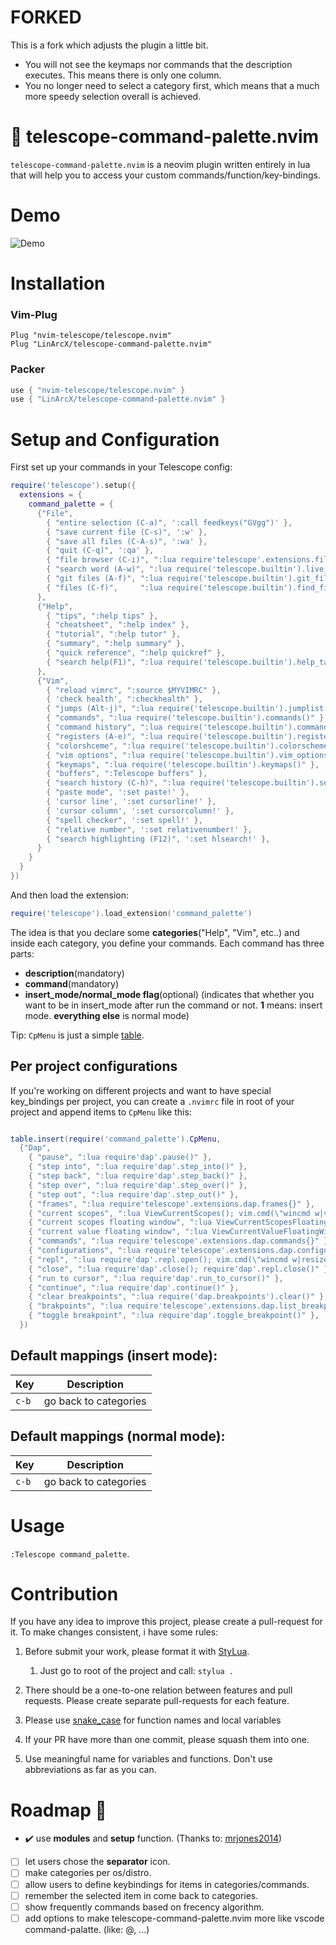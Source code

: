 # FORKED
This is a fork which adjusts the plugin a little bit.
- You will not see the keymaps nor commands that the description executes. This means there is only one column.
- You no longer need to select a category first, which means that a much more speedy selection overall is achieved.

# :telescope: telescope-command-palette.nvim

`telescope-command-palette.nvim` is a neovim plugin written entirely in lua that will help you to access your custom commands/function/key-bindings.

# Demo

![Demo](https://user-images.githubusercontent.com/10884422/148601223-5ade5806-9935-4ff7-888c-d00b41178a96.gif)


# Installation

### Vim-Plug

```viml
Plug "nvim-telescope/telescope.nvim"
Plug "LinArcX/telescope-command-palette.nvim"
```

### Packer

```lua
use { "nvim-telescope/telescope.nvim" }
use { "LinArcX/telescope-command-palette.nvim" }
```

# Setup and Configuration

First set up your commands in your Telescope config:

```lua
require('telescope').setup({
  extensions = {
    command_palette = {
      {"File",
        { "entire selection (C-a)", ':call feedkeys("GVgg")' },
        { "save current file (C-s)", ':w' },
        { "save all files (C-A-s)", ':wa' },
        { "quit (C-q)", ':qa' },
        { "file browser (C-i)", ":lua require'telescope'.extensions.file_browser.file_browser()", 1 },
        { "search word (A-w)", ":lua require('telescope.builtin').live_grep()", 1 },
        { "git files (A-f)", ":lua require('telescope.builtin').git_files()", 1 },
        { "files (C-f)",     ":lua require('telescope.builtin').find_files()", 1 },
      },
      {"Help",
        { "tips", ":help tips" },
        { "cheatsheet", ":help index" },
        { "tutorial", ":help tutor" },
        { "summary", ":help summary" },
        { "quick reference", ":help quickref" },
        { "search help(F1)", ":lua require('telescope.builtin').help_tags()", 1 },
      },
      {"Vim",
        { "reload vimrc", ":source $MYVIMRC" },
        { 'check health', ":checkhealth" },
        { "jumps (Alt-j)", ":lua require('telescope.builtin').jumplist()" },
        { "commands", ":lua require('telescope.builtin').commands()" },
        { "command history", ":lua require('telescope.builtin').command_history()" },
        { "registers (A-e)", ":lua require('telescope.builtin').registers()" },
        { "colorshceme", ":lua require('telescope.builtin').colorscheme()", 1 },
        { "vim options", ":lua require('telescope.builtin').vim_options()" },
        { "keymaps", ":lua require('telescope.builtin').keymaps()" },
        { "buffers", ":Telescope buffers" },
        { "search history (C-h)", ":lua require('telescope.builtin').search_history()" },
        { "paste mode", ':set paste!' },
        { 'cursor line', ':set cursorline!' },
        { 'cursor column', ':set cursorcolumn!' },
        { "spell checker", ':set spell!' },
        { "relative number", ':set relativenumber!' },
        { "search highlighting (F12)", ':set hlsearch!' },
      }
    }
  }
})
```

And then load the extension:

```lua
require('telescope').load_extension('command_palette')
```

The idea is that you declare some **categories**("Help", "Vim", etc..) and inside each category, you define your commands.
Each command has three parts:
- __description__(mandatory)
- __command__(mandatory)
- __insert_mode/normal_mode flag__(optional) (indicates that whether you want to be in insert_mode after run the command or not. **1** means: insert mode. **everything else** is normal mode)

Tip: `CpMenu` is just a simple [table](https://www.lua.org/pil/2.5.html).

## Per project configurations

If you're working on different projects and want to have special key_bindings per project, you can create a `.nvimrc` file in root of your project and append items to `CpMenu` like this:

```lua

table.insert(require('command_palette').CpMenu,
  {"Dap",
    { "pause", ":lua require'dap'.pause()" },
    { "step into", ":lua require'dap'.step_into()" },
    { "step back", ":lua require'dap'.step_back()" },
    { "step over", ":lua require'dap'.step_over()" },
    { "step out", ":lua require'dap'.step_out()" },
    { "frames", ":lua require'telescope'.extensions.dap.frames{}" },
    { "current scopes", ":lua ViewCurrentScopes(); vim.cmd(\"wincmd w|vertical resize 40\")" },
    { "current scopes floating window", ":lua ViewCurrentScopesFloatingWindow()" },
    { "current value floating window", ":lua ViewCurrentValueFloatingWindow()" },
    { "commands", ":lua require'telescope'.extensions.dap.commands{}" },
    { "configurations", ":lua require'telescope'.extensions.dap.configurations{}" },
    { "repl", ":lua require'dap'.repl.open(); vim.cmd(\"wincmd w|resize 12\")" },
    { "close", ":lua require'dap'.close(); require'dap'.repl.close()" },
    { "run to cursor", ":lua require'dap'.run_to_cursor()" },
    { "continue", ":lua require'dap'.continue()" },
    { "clear breakpoints", ":lua require('dap.breakpoints').clear()" },
    { "brakpoints", ":lua require'telescope'.extensions.dap.list_breakpoints{}" },
    { "toggle breakpoint", ":lua require'dap'.toggle_breakpoint()" },
  })

```

## Default mappings (insert mode):

| Key   | Description                                                   |
| ---   | ------------------------------------------------------------- |
| `c-b` | go back to categories                                         |

## Default mappings (normal mode):

| Key   | Description                                                   |
| ---   | ------------------------------------------------------------- |
| `c-b` | go back to categories                                         |

# Usage
`:Telescope command_palette`.


# Contribution
If you have any idea to improve this project, please create a pull-request for it. To make changes consistent, i have some rules:
1. Before submit your work, please format it with [StyLua](https://github.com/JohnnyMorganz/StyLua).
    1. Just go to root of the project and call: `stylua .`

2. There should be a one-to-one relation between features and pull requests. Please create separate pull-requests for each feature.
3. Please use [snake_case](https://en.wikipedia.org/wiki/Snake_case) for function names and local variables
4. If your PR have more than one commit, please squash them into one.
5. Use meaningful name for variables and functions. Don't use abbreviations as far as you can.


# Roadmap :blue_car:
- :heavy_check_mark: use __modules__ and __setup__ function. (Thanks to: [mrjones2014](https://github.com/mrjones2014))
- [ ] let users chose the __separator__ icon.
- [ ] make categories per os/distro.
- [ ] allow users to define keybindings for items in categories/commands.
- [ ] remember the selected item in come back to categories.
- [ ] show frequently commands based on frecency algorithm.
- [ ] add options to make telescope-command-palette.nvim more like vscode command-palatte. (like: @, ...)

